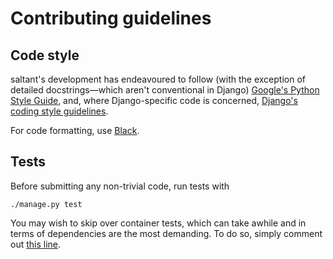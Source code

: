 # Contributing guidelines

## Code style

saltant's development has endeavoured to follow (with the exception of
detailed docstrings—which aren't conventional in Django) [Google's
Python Style
Guide](https://github.com/google/styleguide/blob/gh-pages/pyguide.md),
and, where Django-specific code is concerned, [Django's coding style
guidelines](https://docs.djangoproject.com/en/dev/internals/contributing/writing-code/coding-style/).

For code formatting, use [Black](https://github.com/ambv/black).

## Tests

Before submitting any non-trivial code, run tests with

```
./manage.py test
```

You may wish to skip over container tests, which can take awhile and in
terms of dependencies are the most demanding. To do so, simply comment
out [this
line](https://github.com/saltant-org/saltant/blob/master/tasksapi/tests/__init__.py#L4).
